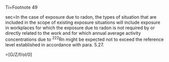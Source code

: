 Ti=Footnote 49

sec=In the case of exposure due to radon, the types of situation that are included in the scope of existing exposure situations will include exposure in workplaces for which the exposure due to radon is not required by or directly related to the work and for which annual average activity concentrations due to <sup>222</sup>Rn might be expected not to exceed the reference level established in accordance with para. 5.27.

=[G/Z/f/ol/0]
